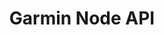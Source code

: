 ---
title: Garmin Node API
content: An npm package for retrieving steps and other data from a Garmin Connect account.
siteLink: https://www.npmjs.com/package/garmin-node-api
sourceLink: https://github.com/JakePartusch/garmin-node-api
---